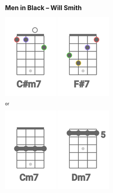 ## Men in Black – Will Smith

![C#m7][] ![F#7][]

or

![Cm7-2][] ![Dm7-2][]



[C#m7]: https://raw.githubusercontent.com/Capevace/ukulele-chords/main/svgs/C%23m7.svg
[F#7]: https://raw.githubusercontent.com/Capevace/ukulele-chords/main/svgs/F%237.svg


[Cm7-2]: https://raw.githubusercontent.com/Capevace/ukulele-chords/main/svgs/Cm7-2.svg
[Dm7-2]: https://raw.githubusercontent.com/Capevace/ukulele-chords/main/svgs/Dm7-2.svg